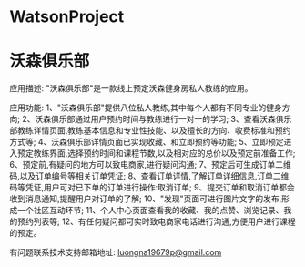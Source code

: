# WatsonProject
# 沃森俱乐部

应用描述: "沃森俱乐部"是一款线上预定沃森健身房私人教练的应用。

应用功能: 
      1、"沃森俱乐部"提供八位私人教练,其中每个人都有不同专业的健身方向; 
      2、沃森俱乐部通过用户预约时间与教练进行一对一的学习; 
      3、查看沃森俱乐部教练详情页面,教练基本信息和专业性技能、以及擅长的方向、收费标准和预约方式等; 
      4、沃森俱乐部详情页面已实现收藏、和立即预约等功能; 
      5、立即预定进入预定教练界面,选择预约时间和课程节数,以及相对应的总价以及预定前准备工作; 
      6、预定前,有疑问的地方可以致电商家,进行疑问沟通; 
      7、预定后可生成订单二维码,以及订单编号等相关订单凭证; 
      8、查看订单详情,了解订单详细信息,订单二维码等凭证,用户可对已下单的订单进行操作:取消订单; 
      9、提交订单和取消订单都会收到消息通知,提醒用户对订单的了解; 
      10、"发现"页面可进行图片文字的发布,形成一个社区互动环节; 
      11、个人中心页面查看我的收藏、我的点赞、浏览记录、我的预约列表等;
      12、有任何疑问都可实时致电商家电话进行沟通,方便用户进行课程的预定。

有问题联系技术支持邮箱地址: luongna19679p@gmail.com

